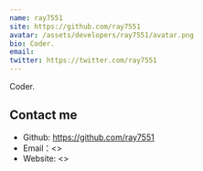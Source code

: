 ```yaml
---
name: ray7551
site: https://github.com/ray7551
avatar: /assets/developers/ray7551/avatar.png
bio: Coder.
email: 
twitter: https://twitter.com/ray7551
---
```


Coder.

## Contact me

- Github: <https://github.com/ray7551>
- Email：<>
- Website: <>

